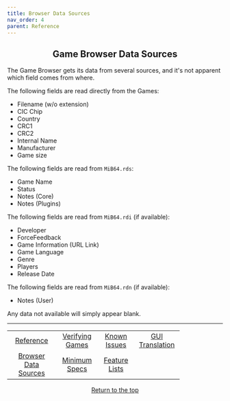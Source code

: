 ```yaml
---
title: Browser Data Sources
nav_order: 4
parent: Reference
---
```


## <center>Game Browser Data Sources</center>

The Game Browser gets its data from several sources, and it's not apparent which field comes from where.

The following fields are read directly from the Games:

- Filename (w/o extension)  
- CIC Chip  
- Country  
- CRC1  
- CRC2  
- Internal Name  
- Manufacturer  
- Game size

The following fields are read from `MiB64.rds`:

- Game Name  
- Status  
- Notes (Core)  
- Notes (Plugins)

The following fields are read from `MiB64.rdi` (if available):

- Developer  
- ForceFeedback  
- Game Information (URL Link)  
- Game Language  
- Genre  
- Players  
- Release Date

The following fields are read from `MiB64.rdn` (if available):

- Notes (User)

Any data not available will simply appear blank.

---

<!-- Footer Navigation Block -->

<table align="center" style="width: 80%">
  <tr>
    <td style="text-align: center"><a href="reference">Reference</a></td>
    <td style="text-align: center"><a href="verify-games">Verifying Games</a></td>
    <td style="text-align: center"><a href="known-issues">Known Issues</a></td>
    <td style="text-align: center"><a href="language-files">GUI Translation</a></td>
  </tr>
  <tr>
    <td style="text-align: center"><a href="browser-data-sources">Browser Data Sources</a></td>
    <td style="text-align: center"><a href="min-specs-system">Minimum Specs</a></td>
    <td style="text-align: center"><a href="feature-lists-system">Feature Lists</a></td>
    <td style="text-align: center;">&nbsp;</td>
  </tr>
</table>

<p style="text-align:center"><a href="#">Return to the top</a></p>

<!-- ClauseEcho: Browser Data Sources Protocol Activated -->
